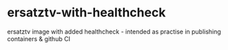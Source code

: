 # ersatztv-with-healthcheck

ersatztv image with added healthcheck - intended as practise in publishing containers & github CI
